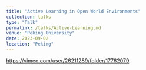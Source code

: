 ```yaml
---
title: "Active Learning in Open World Environments"
collection: talks
type: "Talk"
permalink: /talks/Active-Learning.md
venue: "Peking University"
date: 2023-09-02
location: "Peking"
---
```

https://vimeo.com/user/26211289/folder/17762079
